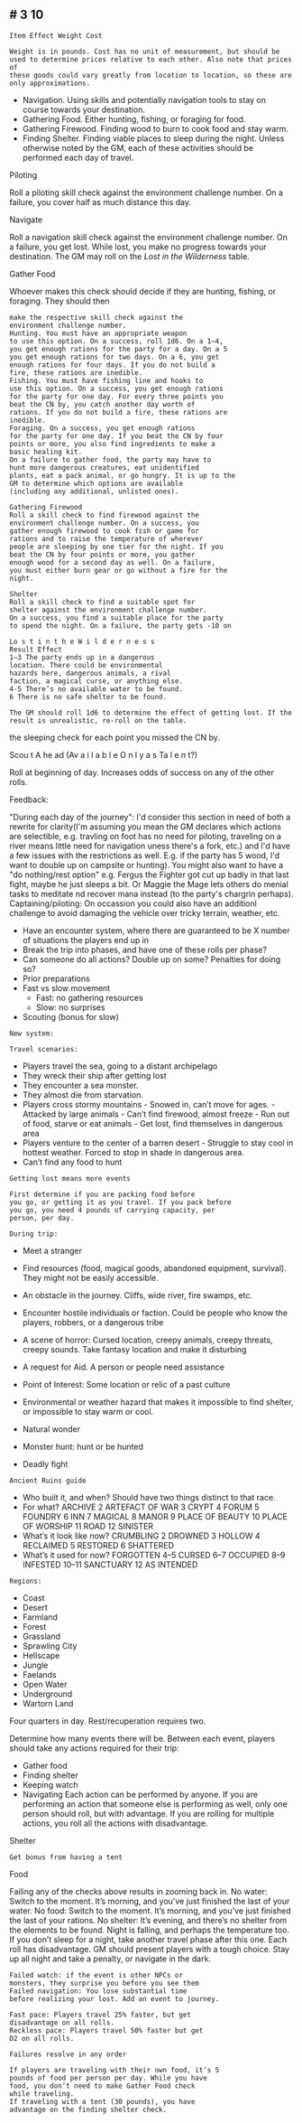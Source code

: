 ## # 3 10

```
Item Effect Weight Cost
```

```
Weight is in pounds. Cost has no unit of measurement, but should be
used to determine prices relative to each other. Also note that prices of
these goods could vary greatly from location to location, so these are
only approximations.
```

- Navigation. Using skills and potentially
  navigation tools to stay on course towards your
  destination.
- Gathering Food. Either hunting, fishing, or
  foraging for food.
- Gathering Firewood. Finding wood to burn to
  cook food and stay warm.
- Finding Shelter. Finding viable places to sleep
  during the night.
  Unless otherwise noted by the GM, each of these
  activities should be performed each day of travel.

Piloting

Roll a piloting skill check against the
environment challenge number. On a failure, you
cover half as much distance this day.

Navigate

Roll a navigation skill check against the
environment challenge number. On a failure, you get
lost. While lost, you make no progress towards your
destination. The GM may roll on the _Lost in the
Wilderness_ table.

Gather Food

Whoever makes this check should decide if they
are hunting, fishing, or foraging. They should then

```
make the respective skill check against the
environment challenge number.
Hunting. You must have an appropriate weapon
to use this option. On a success, roll 1d6. On a 1–4,
you get enough rations for the party for a day. On a 5
you get enough rations for two days. On a 6, you get
enough rations for four days. If you do not build a
fire, these rations are inedible.
Fishing. You must have fishing line and hooks to
use this option. On a success, you get enough rations
for the party for one day. For every three points you
beat the CN by, you catch another day worth of
rations. If you do not build a fire, these rations are
inedible.
Foraging. On a success, you get enough rations
for the party for one day. If you beat the CN by four
points or more, you also find ingredients to make a
basic healing kit.
On a failure to gather food, the party may have to
hunt more dangerous creatures, eat unidentified
plants, eat a pack animal, or go hungry. It is up to the
GM to determine which options are available
(including any additional, unlisted ones).
```

```
Gathering Firewood
Roll a skill check to find firewood against the
environment challenge number. On a success, you
gather enough firewood to cook fish or game for
rations and to raise the temperature of wherever
people are sleeping by one tier for the night. If you
beat the CN by four points or more, you gather
enough wood for a second day as well. On a failure,
you must either burn gear or go without a fire for the
night.
```

```
Shelter
Roll a skill check to find a suitable spot for
shelter against the environment challenge number.
On a success, you find a suitable place for the party
to spend the night. On a failure, the party gets -10 on
```

```
Lo s t i n t h e W i l d e r n e s s
Result Effect
1–3 The party ends up in a dangerous
location. There could be environmental
hazards here, dangerous animals, a rival
faction, a magical curse, or anything else.
4-5 There’s no available water to be found.
6 There is no safe shelter to be found.
```

```
The GM should roll 1d6 to determine the effect of getting lost. If the
result is unrealistic, re-roll on the table.
```

the sleeping check for each point you missed the CN
by.

Scou t A he ad (Av a i l a b l e O n l y a s Ta l e n t?)

Roll at beginning of day. Increases odds of
success on any of the other rolls.

Feedback:

"During each day of the journey": I'd consider
this section in need of both a rewrite for clarity(I'm
assuming you mean the GM declares which actions
are selectible, e.g. travling on foot has no need for
piloting, traveling on a river means little need for
navigation uness there's a fork, etc.) and I'd have a
few issues with the restrictions as well. E.g. if the
party has 5 wood, I'd want to double up on campsite
or hunting). You might also want to have a "do
nothing/rest option" e.g. Fergus the Fighter got cut
up badly in that last fight, maybe he just sleeps a bit.
Or Maggie the Mage lets others do menial tasks to
meditate nd recover mana instead (to the party's
chargrin perhaps).
Captaining/piloting: On occassion you could also
have an additionl challenge to avoid damaging the
vehicle over tricky terrain, weather, etc.

- Have an encounter system, where there are
  guaranteed to be X number of situations the
  players end up in
- Break the trip into phases, and have one of
  these rolls per phase?
- Can someone do all actions? Double up on
  some? Penalties for doing so?
- Prior preparations
- Fast vs slow movement
  - Fast: no gathering resources
  - Slow: no surprises
- Scouting (bonus for slow)

```
New system:
```

```
Travel scenarios:
```

- Players travel the sea, going to a distant
  archipelago
- They wreck their ship after getting lost
- They encounter a sea monster.
- They almost die from starvation.
- Players cross stormy mountains - Snowed in, can’t move for ages. - Attacked by large animals - Can’t find firewood, almost freeze - Run out of food, starve or eat animals - Get lost, find themselves in dangerous
  area
- Players venture to the center of a barren desert - Struggle to stay cool in hottest weather.
  Forced to stop in shade in dangerous area.
- Can’t find any food to hunt

```
Getting lost means more events
```

```
First determine if you are packing food before
you go, or getting it as you travel. If you pack before
you go, you need 4 pounds of carrying capacity, per
person, per day.
```

```
During trip:
```

- Meet a stranger
- Find resources (food, magical goods,
  abandoned equipment, survival). They might not
  be easily accessible.
- An obstacle in the journey. Cliffs, wide river,
  fire swamps, etc.
- Encounter hostile individuals or faction.
  Could be people who know the players, robbers,
  or a dangerous tribe

- A scene of horror: Cursed location, creepy
  animals, creepy threats, creepy sounds. Take
  fantasy location and make it disturbing
- A request for Aid. A person or people need
  assistance
- Point of Interest: Some location or relic of a
  past culture
- Environmental or weather hazard that makes
  it impossible to find shelter, or impossible to stay
  warm or cool.
- Natural wonder
- Monster hunt: hunt or be hunted
- Deadly fight

```
Ancient Ruins guide
```

- Who built it, and when? Should have two
  things distinct to that race.
- For what?
  ARCHIVE
  2 ARTEFACT OF WAR
  3 CRYPT
  4 FORUM
  5 FOUNDRY
  6 INN
  7 MAGICAL
  8 MANOR
  9 PLACE OF BEAUTY
  10 PLACE OF WORSHIP
  11 ROAD
  12 SINISTER
- What’s it look like now?
  CRUMBLING
  2 DROWNED
  3 HOLLOW
  4 RECLAIMED
  5 RESTORED
  6 SHATTERED
- What’s it used for now?
  FORGOTTEN
  4–5 CURSED
  6–7 OCCUPIED
  8–9 INFESTED
  10–11 SANCTUARY
  12 AS INTENDED

```
Regions:
```

- Coast
- Desert
- Farmland
- Forest
- Grassland
- Sprawling City
- Hellscape
- Jungle
- Faelands
- Open Water
- Underground
- Wartorn Land

Four quarters in day. Rest/recuperation requires
two.

Determine how many events there will be.
Between each event, players should take any actions
required for their trip:

- Gather food
- Finding shelter
- Keeping watch
- Navigating
  Each action can be performed by anyone. If you
  are performing an action that someone else is
  performing as well, only one person should roll, but
  with advantage. If you are rolling for multiple
  actions, you roll all the actions with disadvantage.

Shelter

```
Get bonus from having a tent
```

Food

Failing any of the checks above results in
zooming back in.
No water: Switch to the moment. It’s morning,
and you’ve just finished the last of your water.
No food: Switch to the moment. It’s morning,
and you’ve just finished the last of your rations.
No shelter: It’s evening, and there’s no shelter
from the elements to be found. Night is falling, and
perhaps the temperature too. If you don’t sleep for a
night, take another travel phase after this one. Each
roll has disadvantage.
GM should present players with a tough choice.
Stay up all night and take a penalty, or navigate in
the dark.

```
Failed watch: if the event is other NPCs or
monsters, they surprise you before you see them
Failed navigation: You lose substantial time
before realizing your lost. Add an event to journey.
```

```
Fast pace: Players travel 25% faster, but get
disadvantage on all rolls.
Reckless pace: Players travel 50% faster but get
D2 on all rolls.
```

```
Failures resolve in any order
```

```
If players are traveling with their own food, it’s 5
pounds of food per person per day. While you have
food, you don’t need to make Gather Food check
while traveling.
If traveling with a tent (30 pounds), you have
advantage on the finding shelter check.
```
